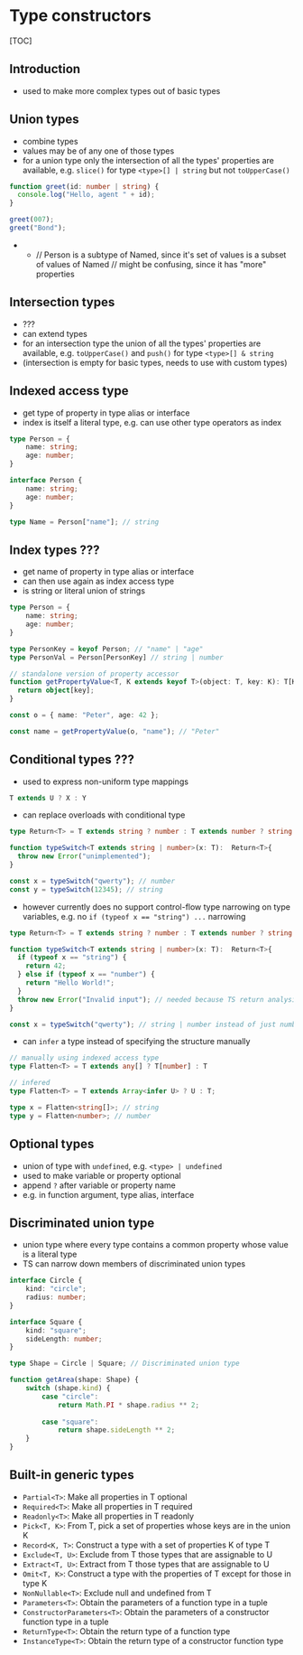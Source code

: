 # Type constructors

[TOC]

## Introduction

- used to make more complex types out of basic types

## Union types

- combine types
- values may be of any one of those types
- for a union type only the intersection of all the types' properties are available, e.g. `slice()` for type `<type>[] | string` but not `toUpperCase()`

```typescript
function greet(id: number | string) {
  console.log("Hello, agent " + id);
}

greet(007);
greet("Bond");
```

- - // Person is a subtype of Named, since it's set of values is a subset of values of Named
    // might be confusing, since it has "more" properties

## Intersection types

- ???
- can extend types
- for an intersection type the union of all the types' properties are available, e.g. `toUpperCase()` and `push()` for type `<type>[] & string`
- (intersection is empty for basic types, needs to use with custom types)

## Indexed access type

- get type of property in type alias or interface
- index is itself a literal type, e.g. can use other type operators as index 

```typescript
type Person = {
    name: string;
    age: number;
}

interface Person {
    name: string;
    age: number;
}

type Name = Person["name"]; // string
```

## Index types ???

- get name of property in type alias or interface
- can then use again as index access type
- is string or literal union of strings

```typescript
type Person = {
    name: string;
    age: number;
}

type PersonKey = keyof Person; // "name" | "age"
type PersonVal = Person[PersonKey] // string | number
```

```typescript
// standalone version of property accessor
function getPropertyValue<T, K extends keyof T>(object: T, key: K): T[K] {
  return object[key];
}

const o = { name: "Peter", age: 42 };

const name = getPropertyValue(o, "name"); // "Peter"
```

## Conditional types ???


- used to express non-uniform type mappings

```typescript
T extends U ? X : Y
```





- can replace overloads with conditional type

```typescript
type Return<T> = T extends string ? number : T extends number ? string : never;

function typeSwitch<T extends string | number>(x: T):  Return<T>{
  throw new Error("unimplemented");
}

const x = typeSwitch("qwerty"); // number
const y = typeSwitch(12345); // string
```

- however currently does no support control-flow type narrowing on type variables, e.g. no `if (typeof x == "string") ...` narrowing

```typescript
type Return<T> = T extends string ? number : T extends number ? string : never;

function typeSwitch<T extends string | number>(x: T):  Return<T>{
  if (typeof x == "string") {
    return 42;
  } else if (typeof x == "number") {
    return "Hello World!";
  }
  throw new Error("Invalid input"); // needed because TS return analysis doesn't currently factor in complete control flow analysis
}

const x = typeSwitch("qwerty"); // string | number instead of just number
```

- can `infer` a type instead of specifying the structure manually

```typescript
// manually using indexed access type
type Flatten<T> = T extends any[] ? T[number] : T

// infered
type Flatten<T> = T extends Array<infer U> ? U : T;

type x = Flatten<string[]>; // string
type y = Flatten<number>; // number
```

## Optional types

- union of type with `undefined`, e.g. `<type> | undefined`
- used to make variable or property optional
- append `?` after variable or property name
- e.g. in function argument, type alias, interface

## Discriminated union type

- union type where every type contains a common property whose value is a literal type
- TS can narrow down members of discriminated union types

```typescript
interface Circle {
    kind: "circle";
    radius: number;
}

interface Square {
    kind: "square";
    sideLength: number;
}

type Shape = Circle | Square; // Discriminated union type

function getArea(shape: Shape) {
    switch (shape.kind) {
        case "circle":
            return Math.PI * shape.radius ** 2;
                             
        case "square":
            return shape.sideLength ** 2;
    }
}
```

## Built-in generic types

- `Partial<T>`: Make all properties in T optional
- `Required<T>`: Make all properties in T required
- `Readonly<T>`: Make all properties in T readonly
- `Pick<T, K>`: From T, pick a set of properties whose keys are in the union K
- `Record<K, T>`: Construct a type with a set of properties K of type T
- `Exclude<T, U>`: Exclude from T those types that are assignable to U
- `Extract<T, U>`: Extract from T those types that are assignable to U
- `Omit<T, K>`: Construct a type with the properties of T except for those in type K
- `NonNullable<T>`: Exclude null and undefined from T
- `Parameters<T>`: Obtain the parameters of a function type in a tuple
- `ConstructorParameters<T>`: Obtain the parameters of a constructor function type in a tuple
- `ReturnType<T>`: Obtain the return type of a function type
- `InstanceType<T>`: Obtain the return type of a constructor function type